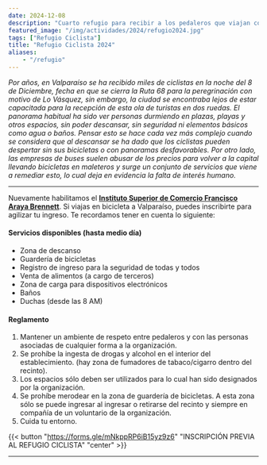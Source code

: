 ```yaml
---
date: 2024-12-08
description: "Cuarto refugio para recibir a los pedaleros que viajan con motivo del cierre de la Ruta 68 por la peregrinación de Lo Vásquez en esta nueva versión."
featured_image: "/img/actividades/2024/refugio2024.jpg"
tags: ["Refugio Ciclista"]
title: "Refugio Ciclista 2024"
aliases:
    - "/refugio"
---
```


_Por años, en Valparaíso se ha recibido miles de ciclistas en la noche del 8 de Diciembre, fecha en que se cierra la Ruta 68 para la peregrinación con motivo de Lo Vásquez, sin embargo, la ciudad se encontraba lejos de estar capacitada para la recepción de esta ola de turistas en dos ruedas. El panorama habitual ha sido ver personas durmiendo en plazas, playas y otros espacios, sin poder descansar, sin seguridad ni elementos básicos como agua o baños. Pensar esto se hace cada vez más complejo cuando se considera que al descansar se ha dado que los ciclistas pueden despertar sin sus bicicletas o con panoramas desfavorables. Por otro lado, las empresas de buses suelen abusar de los precios para volver a la capital llevando bicicletas en maleteros y surge un conjunto de servicios que viene a remediar esto, lo cual deja en evidencia la falta de interés humano._
_____

Nuevamente habilitamos el [**Instituto Superior de Comercio Francisco Araya Brennett**](https://maps.app.goo.gl/KJzHqVoCv2TMQaZP7). Si viajas en bicicleta a Valparaíso, puedes inscribirte para agilizar tu ingreso. Te recordamos tener en cuenta lo siguiente:

#### **Servicios disponibles (hasta medio día)**

- Zona de descanso
- Guardería de bicicletas
- Registro de ingreso para la seguridad de todas y todos
- Venta de alimentos (a cargo de terceros)
- Zona de carga para dispositivos electrónicos
- Baños
- Duchas (desde las 8 AM)

#### **Reglamento**

1. Mantener un ambiente de respeto entre pedaleros y con las personas asociadas de cualquier forma a la organización.
2. Se prohíbe la ingesta de drogas y alcohol en el interior del establecimiento. (hay zona de fumadores de tabaco/cigarro dentro del recinto).
3. Los espacios sólo deben ser utilizados para lo cual han sido designados por la organización.
4. Se prohíbe merodear en la zona de guardería de bicicletas. A esta zona sólo se puede ingresar al ingresar o retirarse del recinto y siempre en compañía de un voluntario de la organización.
5. Cuida tu entorno.

{{< button "https://forms.gle/mNkppRP6iB15yz9z6" "INSCRIPCIÓN PREVIA AL REFUGIO CICLISTA" "center" >}}

____

